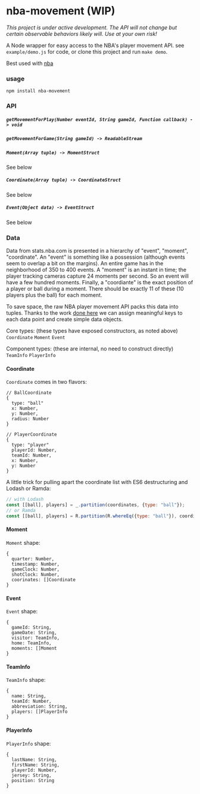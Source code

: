 # nba-movement (WIP)

*This project is under active development. The API will not change but certain observable behaviors likely will. Use at your own risk!*

A Node wrapper for easy access to the NBA's player movement API. see `example/demo.js` for code, or clone this project and run `make demo`.

Best used with [nba](https://github.com/nickb1080/nba)

### usage

```
npm install nba-movement
```

### API

##### `getMovementForPlay(Number eventId, String gameId, Function callback) -  > void`

##### `getMovementForGame(String gameId) -> ReadableStream`

##### `Moment(Array tuple) -> MomentStruct`
See below

##### `Coordinate(Array tuple) -> CoordinateStruct`
See below

##### `Event(Object data) -> EventStruct`
See below

### Data
Data from stats.nba.com is presented in a hierarchy of "event", "moment", "coordinate". An "event" is something like a possession (although events seem to overlap a bit on the margins). An entire game has in the neighborhood of 350 to 400 events. A "moment" is an instant in time; the player tracking cameras capture 24 moments per second. So an event will have a few hundred moments. Finally, a "coordiante" is the exact position of a player or ball during a moment. There should be exactly 11 of these (10 players plus the ball) for each moment.

To save space, the raw NBA player movement API packs this data into tuples. Thanks to the work [done here](http://savvastjortjoglou.com/nba-play-by-play-movements.html) we can assign meaningful keys to each data point and create simple data objects.

Core types: (these types have exposed constructors, as noted above)
`Coordinate`
`Moment`
`Event`

Component types: (these are internal, no need to construct directly)
`TeamInfo`
`PlayerInfo`

#### Coordinate

`Coordinate` comes in two flavors:
```
// BallCoordinate
{
  type: "ball"
  x: Number,
  y: Number,
  radius: Number
}

// PlayerCoordinate
{
  type: "player"
  playerId: Number,
  teamId: Number,
  x: Number,
  y: Number
}
```

A little trick for pulling apart the coordinate list with ES6 destructuring and Lodash or Ramda:

```js
// with Lodash
const [[ball], players] = _.partition(coordinates, {type: "ball"});
// or Ramda
const [[ball], players] = R.partition(R.whereEq({type: "ball"}), coordinates);
````

#### Moment
`Moment` shape:
```
{
  quarter: Number,
  timestamp: Number,
  gameClock: Number,
  shotClock: Number,
  coorinates: []Coordinate
}
```

#### Event
`Event` shape:
```
{
  gameId: String,
  gameDate: String,
  visitor: TeamInfo,
  home: TeamInfo,
  moments: []Moment
}
```

#### TeamInfo
`TeamInfo` shape:
```
{
  name: String,
  teamId: Number,
  abbreviation: String,
  players: []PlayerInfo
}
```

#### PlayerInfo
`PlayerInfo` shape:
```
{
  lastName: String,
  firstName: String,
  playerId: Number,
  jersey: String,
  position: String
}
```
